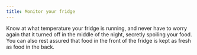 ```yaml
---
title: Monitor your fridge
---
```

Know at what temperature your fridge is running, and never have to worry again that it turned off in the middle of the night, secretly spoiling your food. You can also rest assured that food in the front of the fridge is kept as fresh as food in the back.
